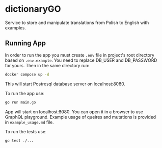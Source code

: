 # dictionaryGO
Service to store and manipulate translations from Polish to English with examples.


## Running App
In order to run the app you must create `.env` file in project's root directory based on `.env.example`. You need to replace DB_USER and DB_PASSWORD for yours. Then in the same directory run:

```bash
docker compose up -d
```

This will start Postresql database server on localhost:8080.

To run the app use:

```bash
go run main.go
```
App will start on localhost:8080. You can open it in a browser to use GraphQL playground. Example usage of queires and mutations is provided in `example_usage.md` file.

To run the tests use:

```bash
go test ./...
```